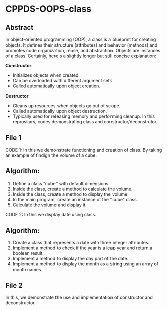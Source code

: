 # CPPDS-OOPS-class
## Abstract
In object-oriented programming (OOP), a class is a blueprint for creating objects. It defines their structure (attributes) and behavior (methods) and promotes code organization, reuse, and abstraction. Objects are instances of a class.
Certainly, here's a slightly longer but still concise explanation:

**Constructor**:
- Initializes objects when created.
- Can be overloaded with different argument sets.
- Called automatically upon object creation.

**Destructor**:
- Cleans up resources when objects go out of scope.
- Called automatically upon object destruction.
- Typically used for releasing memory and performing cleanup.
In this reprositary, codes demonstrating class and constructor/deconstrutor.

## File 1

CODE 1:
In this we demonstrate functioning and creation of class. By taking an example of findign the volume of a cube.

## Algorithm:

1. Define a class "cube" with default dimensions.
2. Inside the class, create a method to calculate the volume.
3. Inside the class, create a method to display the volume.
4. In the main program, create an instance of the "cube" class.
5. Calculate the volume and display it.

CODE 2:
In this we display date using class.

## Algorithm:
1. Create a class that represents a date with three integer attributes.
2. Implement a method to check if the year is a leap year and return a boolean result.
3. Implement a method to display the day part of the date.
4. Implement a method to display the month as a string using an array of month names.

   
## File 2
In this, we demonstrate the use and implementation of constructor and deconstructor.

